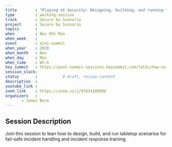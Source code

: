 ```yaml
---
title        : "Playing at Security: Designing, building, and running tabletop scenarios for fail-safe incident handling and incident response training"
type         : working-session
track        : Secure by Scenario
project      : Secure by Scenario
topics       : 
when         : Nov 9th Mon
when_week    :
event        : mini-summit
when_year    : 2020
when_month   : Nov
when_day     : Mon
when_time    : WS-6
hey_summit   : https://post-summit-sessions.heysummit.com/talks/how-to-build-your-own-scenario-and-run-it/
session_slack:
status       :           # draft, review-content
description  : 
youtube_link : 
zoom_link    : https://zoom.us/j/97434180998
organizers   : 
       - James Bore
---
```


## Session Description

Join this session to lean how to design, build, and run tabletop scenarios for fail-safe incident handling and incident response training